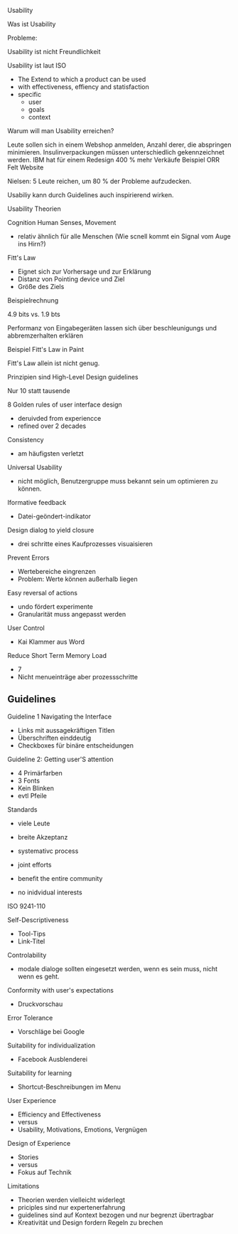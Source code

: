 Usability

Was ist Usability

Probleme: 

Usability ist nicht Freundlichkeit

Usability ist laut ISO

-   The Extend to which a product can be used
-   with effectiveness, effiency and statisfaction
-   specific
    -   user
    -   goals
    -   context

Warum will man Usability erreichen?

Leute sollen sich in einem Webshop anmelden, Anzahl derer, die abspringen minimieren.
Insulinverpackungen müssen unterschiedlich gekennzeichnet werden.
IBM hat für einem Redesign 400 % mehr Verkäufe
Beispiel ORR Felt Website

Nielsen: 5 Leute reichen, um 80 % der Probleme aufzudecken.

Usabiliy kann durch Guidelines auch inspirierend wirken.

Usability Theorien

Cognition Human Senses, Movement

-   relativ ähnlich für alle Menschen
    (Wie scnell kommt ein Signal vom Auge ins Hirn?)

Fitt's Law

-   Eignet sich zur Vorhersage und zur Erklärung
-   Distanz von Pointing device und Ziel
-   Größe des Ziels

Beispielrechnung

4.9 bits vs. 1.9 bts

Performanz von Eingabegeräten lassen sich über beschleunigungs und abbremzerhalten erklären

Beispiel Fitt's Law in Paint

Fitt's Law allein ist nicht genug.

Prinzipien sind High-Level Design guidelines

Nur 10 statt tausende

8 Golden rules of user interface design

-   deruivded from experiencce
-   refined over 2 decades

Consistency

-   am häufigsten verletzt

Universal Usability

-   nicht möglich, Benutzergruppe muss bekannt sein um optimieren zu können.

Iformative feedback

-   Datei-geöndert-indikator

Design dialog to yield closure

-   drei schritte eines Kaufprozesses visuaisieren

Prevent Errors

-   Wertebereiche eingrenzen
-   Problem: Werte können außerhalb liegen

Easy reversal of actions

-   undo fördert experimente
-   Granularität muss angepasst werden

User Control

-   Kai Klammer aus Word

Reduce Short Term Memory Load

-   7
-   Nicht menueinträge aber prozessschritte

Guidelines
----------

Guideline 1 Navigating the Interface

-    Links mit aussagekräftigen Titlen
-    Überschriften einddeutig
-    Checkboxes für binäre entscheidungen

Guideline 2: Getting user'S attention

-    4 Primärfarben
-    3 Fonts
-    Kein Blinken
-    evtl Pfeile

Standards

-    viele Leute
-    breite Akzeptanz

-    systemativc process
-    joint efforts
-    benefit the entire community
-    no inidvidual interests

ISO 9241-110

Self-Descriptiveness

-   Tool-Tips
-   Link-Titel

Controlability

-   modale dialoge sollten eingesetzt werden, wenn es sein muss, nicht wenn es geht.

Conformity with user's expectations

-   Druckvorschau

Error Tolerance

-   Vorschläge bei Google

Suitability for individualization

-   Facebook Ausblenderei

Suitability for learning

-   Shortcut-Beschreibungen im Menu

User Experience

-   Efficiency and Effectiveness
-   versus
-   Usability, Motivations, Emotions, Vergnügen

Design of Experience

-   Stories
-   versus
-   Fokus auf Technik

Limitations

-   Theorien werden vielleicht widerlegt
-   priciples sind nur expertenerfahrung
-   guidelines sind auf Kontext bezogen und nur begrenzt übertragbar
-   Kreativität und Design fordern Regeln zu brechen
